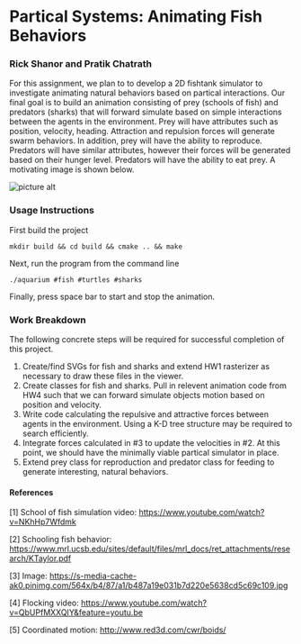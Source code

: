# Partical Systems: Animating Fish Behaviors
### Rick Shanor and Pratik Chatrath

For this assignment, we plan to to develop a 2D fishtank simulator to investigate animating natural behaviors based on partical interactions. Our final goal is to build an animation consisting of prey (schools of fish) and predators (sharks) that will forward simulate based on simple interactions between the agents in the environment. Prey will have attributes such as position, velocity, heading. Attraction and repulsion forces will generate swarm behaviors. In addition, prey will have the ability to reproduce. Predators will have similar attributes, however their forces will be generated based on their hunger level. Predators will have the ability to eat prey. A motivating image is shown below.    

![picture alt](https://s-media-cache-ak0.pinimg.com/564x/b4/87/a1/b487a19e031b7d220e5638cd5c69c109.jpg)

### Usage Instructions

First build the project
```
mkdir build && cd build && cmake .. && make
```

Next, run the program from the command line
```
./aquarium #fish #turtles #sharks
```

Finally, press space bar to start and stop the animation.

### Work Breakdown

The following concrete steps will be required for successful completion of this project.

 1. Create/find SVGs for fish and sharks and extend HW1 rasterizer as necessary to draw these files in the viewer.  
 2. Create classes for fish and sharks. Pull in relevent animation code from HW4 such that we can forward simulate objects motion based on position and velocity.
 3. Write code calculating the repulsive and attractive forces between agents in the environment. Using a K-D tree structure may be required to search efficiently.
 4. Integrate forces calculated in #3 to update the velocities in #2. At this point, we should have the minimally viable partical simulator in place. 
 5. Extend prey class for reproduction and predator class for feeding to generate interesting, natural behaviors.

#### References

[1] School of fish simulation video: https://www.youtube.com/watch?v=NKhHp7Wfdmk

[2] Schooling fish behavior: https://www.mrl.ucsb.edu/sites/default/files/mrl_docs/ret_attachments/research/KTaylor.pdf

[3] Image: https://s-media-cache-ak0.pinimg.com/564x/b4/87/a1/b487a19e031b7d220e5638cd5c69c109.jpg

[4] Flocking video: https://www.youtube.com/watch?v=QbUPfMXXQIY&feature=youtu.be

[5] Coordinated motion: http://www.red3d.com/cwr/boids/
